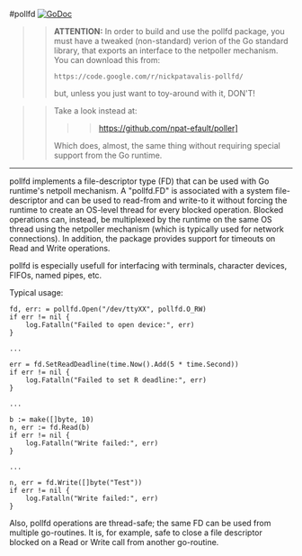 #pollfd [![GoDoc](https://godoc.org/github.com/npat-efault/pollfd?status.png)](https://godoc.org/github.com/npat-efault/pollfd)

>> **ATTENTION:** In order to build and use the pollfd package, you
>> must have a tweaked (non-standard) verion of the Go standard
>> library, that exports an interface to the netpoller mechanism. You
>> can download this from:
>> 
>> ```
>> https://code.google.com/r/nickpatavalis-pollfd/
>> ```
>> 
>> but, unless you just want to toy-around with it, DON'T!

>> Take a look instead at:
>>
>> >> https://github.com/npat-efault/poller]
>>
>> Which does, almost, the same thing without requiring special support
>> from the Go runtime.

**********

pollfd implements a file-descriptor type (FD) that can be used with
Go runtime's netpoll mechanism. A "pollfd.FD" is associated with a
system file-descriptor and can be used to read-from and write-to it
without forcing the runtime to create an OS-level thread for every
blocked operation. Blocked operations can, instead, be multiplexed
by the runtime on the same OS thread using the netpoller mechanism
(which is typically used for network connections). In addition, the
package provides support for timeouts on Read and Write operations.

pollfd is especially usefull for interfacing with terminals,
character devices, FIFOs, named pipes, etc.

Typical usage:

```
fd, err: = pollfd.Open("/dev/ttyXX", pollfd.O_RW)
if err != nil {
    log.Fatalln("Failed to open device:", err)
}

...

err = fd.SetReadDeadline(time.Now().Add(5 * time.Second))
if err != nil {
    log.Fatalln("Failed to set R deadline:", err)
}

...

b := make([]byte, 10)
n, err := fd.Read(b)
if err != nil {
    log.Fatalln("Write failed:", err)
}

...

n, err = fd.Write([]byte("Test"))
if err != nil {
    log.Fatalln("Write failed:", err)
}
```

Also, pollfd operations are thread-safe; the same FD can be used
from multiple go-routines. It is, for example, safe to close a file
descriptor blocked on a Read or Write call from another go-routine.
